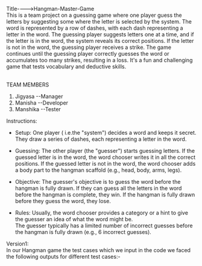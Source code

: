 Title---->Hangman-Master-Game <br>
This is a team project on a guessing game where one player guess the letters by suggesting some where the letter is selected by the system.
The word is represented by a row of dashes, with each dash representing a letter in the word. The guessing player suggests letters one at a time, and if the letter is in the word, the system reveals its correct positions. If the letter is not in the word, the guessing player receives a strike. The game continues until the guessing player correctly guesses the word or accumulates too many strikes, resulting in a loss. It's a fun and challenging game that tests vocabulary and deductive skills.

<br>TEAM MEMBERS <br>
1. Jigyasa --Manager <br>
2. Manisha --Developer <br>
3. Manshika --Tester <br>

Instructions: <br>

- Setup: One player ( i.e.the "system") decides a word and keeps it secret. They draw a series of dashes, each representing a letter in the word.<br>

- Guessing: The other player (the "guesser") starts guessing letters. If the guessed letter is in the word, the word chooser writes it in all the correct positions. If the guessed letter is not in the word, the word chooser adds a body part to the hangman scaffold (e.g., head, body, arms, legs).<br>

- Objective: The guesser's objective is to guess the word before the hangman is fully drawn. If they can guess all the letters in the word before the hangman is complete, they win. If the hangman is fully drawn before they guess the word, they lose.<br>

- Rules: Usually, the word chooser provides a category or a hint to give the guesser an idea of what the word might be.<br>
The guesser typically has a limited number of incorrect guesses before the hangman is fully drawn (e.g., 6 incorrect guesses).


Version1:<br>
In our Hangman game the test cases which we input in the code we faced the following outputs for different test cases:-
